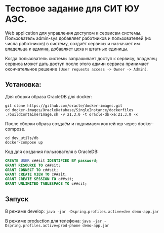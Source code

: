 # Тестовое задание для СИТ ЮУ АЭС.

Web application для управления доступом к сервисам системы.
Пользователь admin-sys добавляет работников и пользователей 
(из числа работников) в систему, создаёт сервисы и назначает 
им владельца и админа, добавляет цеха и штатные единицы.

Когда пользователь системы запрашивает доступ к сервису, 
владелец сервиса может дать доступ после этого админ сервиса
принимает окончательное решение
`(User requests access -> Owner -> Admin).`


## Установка:

Для сборки образа OracleDB для docker:
```shell
git clone https://github.com/oracle/docker-images.git
cd docker-images/OracleDatabase/SingleInstance/dockerfiles
./buildContainerImage.sh -v 21.3.0 -t oracle-db-xe:21.3.0 -x
```

После сборки образа создаём и поднимаем контейнер через docker-compose.
```shell
cd dev_utils/db
docker-compose up
```

Код для создания пользователя в OracleDB: 
```sql
CREATE USER c##sit IDENTIFIED BY password;
GRANT RESOURCE TO c##sit;
GRANT CONNECT TO c##sit;
GRANT CREATE VIEW TO c##sit;
GRANT CREATE SESSION TO c##sit;
GRANT UNLIMITED TABLESPACE TO c##sit;
```

## Запуск
В режиме develop:
```java -jar -Dspring.profiles.active=dev demo-app.jar```

В режиме production для телефона:
```java -jar -Dspring.profiles.active=prod-phone demo-app.jar```